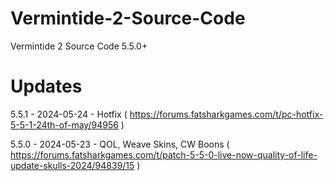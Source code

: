 # Vermintide-2-Source-Code
Vermintide 2 Source Code 5.5.0+


# Updates

5.5.1 - 2024-05-24 - Hotfix ( https://forums.fatsharkgames.com/t/pc-hotfix-5-5-1-24th-of-may/94956 )

5.5.0 - 2024-05-23 - QOL, Weave Skins, CW Boons ( https://forums.fatsharkgames.com/t/patch-5-5-0-live-now-quality-of-life-update-skulls-2024/94839/15 )
